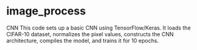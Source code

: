 # image_process
CNN
This code sets up a basic CNN using TensorFlow/Keras. It loads the CIFAR-10 dataset, normalizes the pixel values, constructs the CNN architecture, compiles the model, and trains it for 10 epochs.
